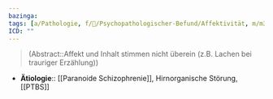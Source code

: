 ```yaml
---
bazinga: 
tags: [a/Pathologie, f/💭/Psychopathologischer-Befund/Affektivität, m/m31]
ICD: ""
---
```

> (Abstract::Affekt und Inhalt stimmen nicht überein (z.B. Lachen bei trauriger Erzählung))
- **Ätiologie**:: [[Paranoide Schizophrenie]], Hirnorganische Störung, [[PTBS]]